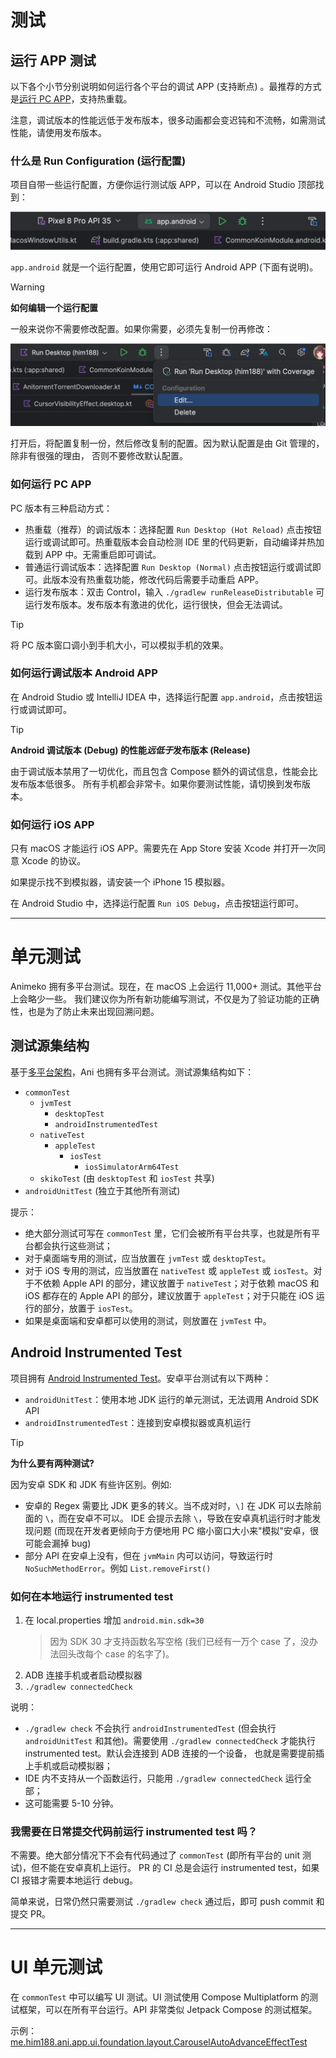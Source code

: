 # 测试

## 运行 APP 测试

以下各个小节分别说明如何运行各个平台的调试 APP (支持断点)
。最推荐的方式是[运行 PC APP](#如何运行-PC-APP)，支持热重载。

注意，调试版本的性能远低于发布版本，很多动画都会变迟钝和不流畅，如需测试性能，请使用发布版本。

### 什么是 Run Configuration (运行配置)

项目自带一些运行配置，方便你运行测试版 APP，可以在 Android Studio 顶部找到：

![](images/run-configuration.png)

`app.android` 就是一个运行配置，使用它即可运行 Android APP (下面有说明)。

> [!WARNING]
> **如何编辑一个运行配置**
>
> 一般来说你不需要修改配置。如果你需要，必须先复制一份再修改：
>
> ![](images/edit-run-configuration.png)
>
> 打开后，将配置复制一份，然后修改复制的配置。因为默认配置是由 Git 管理的，除非有很强的理由，
> 否则不要修改默认配置。

### 如何运行 PC APP

PC 版本有三种启动方式：

- 热重载（推荐）的调试版本：选择配置 `Run Desktop (Hot Reload)` 点击按钮运行或调试即可。热重载版本会自动检测
  IDE 里的代码更新，自动编译并热加载到 APP 中。无需重启即可调试。
- 普通运行调试版本：选择配置 `Run Desktop (Normal)` 点击按钮运行或调试即可。此版本没有热重载功能，修改代码后需要手动重启
  APP。
- 运行发布版本：双击 Control，输入 `./gradlew runReleaseDistributable` 可运行发布版本。发布版本有激进的优化，运行很快，但会无法调试。

> [!TIP]
> 将 PC 版本窗口调小到手机大小，可以模拟手机的效果。

### 如何运行调试版本 Android APP

在 Android Studio 或 IntelliJ IDEA 中，选择运行配置 `app.android`，点击按钮运行或调试即可。

> [!TIP]
> **Android 调试版本 (Debug) 的性能*远低于*发布版本 (Release)**
>
> 由于调试版本禁用了一切优化，而且包含 Compose 额外的调试信息，性能会比发布版本低很多。
> 所有手机都会非常卡。如果你要测试性能，请切换到发布版本。

### 如何运行 iOS APP

只有 macOS 才能运行 iOS APP。需要先在 App Store 安装 Xcode 并打开一次同意 Xcode 的协议。

如果提示找不到模拟器，请安装一个 iPhone 15 模拟器。

在 Android Studio 中，选择运行配置 `Run iOS Debug`，点击按钮运行即可。

----

# 单元测试

Animeko 拥有多平台测试。现在，在 macOS 上会运行 11,000+ 测试。其他平台上会略少一些。
我们建议你为所有新功能编写测试，不仅是为了验证功能的正确性，也是为了防止未来出现回溯问题。

## 测试源集结构

基于[多平台架构](kmp.md)，Ani 也拥有多平台测试。测试源集结构如下：

- `commonTest`
    - `jvmTest`
        - `desktopTest`
        - `androidInstrumentedTest`
    - `nativeTest`
        - `appleTest`
            - `iosTest`
                - `iosSimulatorArm64Test`
    - `skikoTest` (由 `desktopTest` 和 `iosTest` 共享)
- `androidUnitTest` (独立于其他所有测试)

提示：

- 绝大部分测试可写在 `commonTest` 里，它们会被所有平台共享，也就是所有平台都会执行这些测试；
- 对于桌面端专用的测试，应当放置在 `jvmTest` 或 `desktopTest`。
- 对于 iOS 专用的测试，应当放置在
  `nativeTest` 或 `appleTest` 或 `iosTest`。对于不依赖 Apple API 的部分，建议放置于 `nativeTest`；对于依赖
  macOS 和 iOS 都存在的 Apple API 的部分，建议放置于 `appleTest`；对于只能在 iOS 运行的部分，放置于
  `iosTest`。
- 如果是桌面端和安卓都可以使用的测试，则放置在 `jvmTest` 中。

## Android Instrumented Test

[Android Instrumented Test]: https://developer.android.com/training/testing/unit-testing/instrumented-unit-tests

项目拥有 [Android Instrumented Test]。安卓平台测试有以下两种：

- `androidUnitTest`：使用本地 JDK 运行的单元测试，无法调用 Android SDK API
- `androidInstrumentedTest`：连接到安卓模拟器或真机运行

> [!TIP]
> **为什么要有两种测试?**
>
> 因为安卓 SDK 和 JDK 有些许区别。例如:
>
> - 安卓的 Regex 需要比 JDK 更多的转义。当不成对时，`\]` 在 JDK 可以去除前面的 `\`，而在安卓不可以。
    IDE 会提示去除 `\`，导致在安卓真机运行时才能发现问题 (而现在开发者更倾向于方便地用 PC
    缩小窗口大小来"模拟"安卓，很可能会漏掉 bug)
> - 部分 API 在安卓上没有，但在 `jvmMain` 内可以访问，导致运行时 `NoSuchMethodError`。例如
    `List.removeFirst()`

### 如何在本地运行 instrumented test

1. 在 local.properties 增加 `android.min.sdk=30`
   > 因为 SDK 30 才支持函数名写空格 (我们已经有一万个 case 了，没办法回头改每个 case 的名字了)。
2. ADB 连接手机或者启动模拟器
3. `./gradlew connectedCheck`

说明：

- `./gradlew check` 不会执行 `androidInstrumentedTest` (但会执行 `androidUnitTest` 和其他)。需要使用
  `./gradlew connectedCheck` 才能执行 instrumented test。默认会连接到 ADB 连接的一个设备，
  也就是需要提前插上手机或启动模拟器；
- IDE 内不支持从一个函数运行，只能用 `./gradlew connectedCheck` 运行全部；
- 这可能需要 5-10 分钟。

### 我需要在日常提交代码前运行 instrumented test 吗？

不需要。绝大部分情况下不会有代码通过了 `commonTest` (即所有平台的 unit 测试)，但不能在安卓真机上运行。
PR 的 CI 总是会运行 instrumented test，如果 CI 报错才需要本地运行 debug。

简单来说，日常仍然只需要测试 `./gradlew check` 通过后，即可 push commit 和提交 PR。

----

# UI 单元测试

在 `commonTest` 中可以编写 UI 测试。UI 测试使用 Compose Multiplatform 的测试框架，可以在所有平台运行。API
非常类似 Jetpack Compose 的测试框架。

示例：[me.him188.ani.app.ui.foundation.layout.CarouselAutoAdvanceEffectTest](https://github.com/open-ani/animeko/blob/e87c190fbe7078cfe461ae4176017174608e64bf/app/shared/ui-foundation/src/commonTest/kotlin/ui/foundation/layout/CarouselAutoAdvanceEffectTest.kt#L45)
